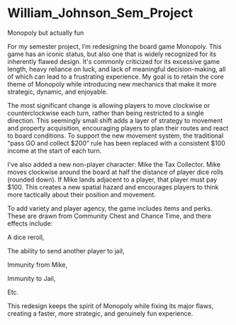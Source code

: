 # William_Johnson_Sem_Project
Monopoly but actually fun

For my semester project, I’m redesigning the board game Monopoly. This game has an iconic status, but also one that is widely recognized for its inherently flawed design. It's commonly criticized for its excessive game length, heavy reliance on luck, and lack of meaningful decision-making, all of which can lead to a frustrating experience. My goal is to retain the core theme of Monopoly while introducing new mechanics that make it more strategic, dynamic, and enjoyable.

The most significant change is allowing players to move clockwise or counterclockwise each turn, rather than being restricted to a single direction. This seemingly small shift adds a layer of strategy to movement and property acquisition, encouraging players to plan their routes and react to board conditions. To support the new movement system, the traditional “pass GO and collect $200” rule has been replaced with a consistent $100 income at the start of each turn.

I’ve also added a new non-player character: Mike the Tax Collector. Mike moves clockwise around the board at half the distance of player dice rolls (rounded down). If Mike lands adjacent to a player, that player must pay $100. This creates a new spatial hazard and encourages players to think more tactically about their position and movement.

To add variety and player agency, the game includes items and perks. These are drawn from Community Chest and Chance Time, and there effects include:

A dice reroll,

The ability to send another player to jail,

Immunity from Mike,

Immunity to Jail,

Etc.


This redesign keeps the spirit of Monopoly while fixing its major flaws, creating a faster, more strategic, and genuinely fun experience.



